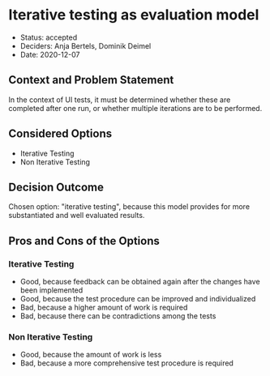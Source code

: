 # Iterative testing as evaluation model

* Status: accepted
* Deciders: Anja Bertels, Dominik Deimel
* Date: 2020-12-07

## Context and Problem Statement

In the context of UI tests, it must be determined whether these are completed after one run, or whether multiple iterations are to be performed.

## Considered Options

* Iterative Testing
* Non Iterative Testing

## Decision Outcome

Chosen option: "iterative testing", because this model provides for more substantiated and well evaluated results.

## Pros and Cons of the Options

### Iterative Testing

* Good, because feedback can be obtained again after the changes have been implemented
* Good, because the test procedure can be improved and individualized
* Bad, because a higher amount of work is required
* Bad, because there can be contradictions among the tests

### Non Iterative Testing

* Good, because the amount of work is less
* Bad, because a more comprehensive test procedure is required
